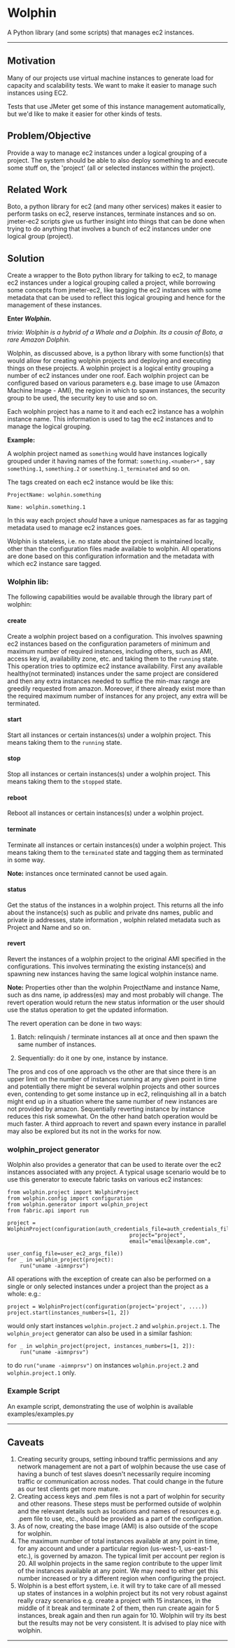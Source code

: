 Wolphin
=======
A Python library (and some scripts) that manages ec2 instances.

----
Motivation
----------
Many of our projects use virtual machine instances to generate load for capacity and scalability
tests. We want to make it easier to manage such instances using EC2.

Tests that use JMeter get some of this instance management automatically, but we'd like to make it
easier for other kinds of tests.

Problem/Objective
-----------------
Provide a way to manage ec2 instances under a logical grouping of a project. The system should be
able to also deploy something to and execute some stuff on, the 'project' (all or selected instances
within the project).

Related Work
------------
Boto, a python library for ec2 (and many other services) makes it easier to perform tasks on ec2,
reserve instances, terminate instances and so on. jmeter-ec2 scripts give us further insight into
things that can be done when trying to do anything that involves a bunch of ec2 instances under one
logical group (project).

Solution
--------
Create a wrapper to the Boto python library for talking to ec2, to manage ec2 instances under a
logical grouping called a project, while borrowing some concepts from jmeter-ec2, like tagging the
ec2 instances with some metadata that can be used to reflect this logical grouping and hence for
the management of these instances.

**Enter *Wolphin*.**

*trivia: Wolphin is a hybrid of a Whale and a Dolphin. Its a cousin of Boto, a rare Amazon Dolphin.*

Wolphin, as discussed above, is a python library with some function(s) that would allow for
creating wolphin projects and deploying and executing things on these projects. A wolphin project is
a logical entity grouping a number of ec2 instances under one roof. Each wolphin project can be
configured based on various parameters e.g. base image to use (Amazon Machine Image - AMI), the
region in which to spawn instances, the security group to be used, the security key to use and
so on.

Each wolphin project has a name to it and each ec2 instance has a wolphin instance name. This
information is used to tag the ec2 instances and to manage the logical grouping.

**Example:**

A wolphin project named as ``something`` would have instances logically grouped under it having
names of the format: ``something.<number>*`` , say ``something.1``, ``something.2`` or
``something.1_terminated`` and so on.

The tags created on each ec2 instance would be like this:

``ProjectName: wolphin.something``

``Name: wolphin.something.1``

In this way each project *should* have a unique namespaces as far as tagging metadata used to manage
ec2 instances goes.

Wolphin is stateless, i.e. no state about the project is maintained locally, other than the
configuration files made available to wolphin. All operations are done based on this configuration
information and the metadata with which ec2 instance sare tagged.

### Wolphin lib:

The following capabilities would be available through the library part of wolphin:

#### create

Create a wolphin project based on a configuration. This involves
spawning ec2 instances based on the configuration parameters of minimum and maximum number of
required instances, including others, such as AMI, access key id, availability zone, etc.
and taking them to the `running` state.
This operation tries to optimize ec2 instance availability. First any available healthy(not
terminated) instances under the same project are considered and then any extra instances needed
to suffice the min-max range are greedily requested from amazon.
Moreover, if there already exist more than the required maximum number of instances for any project,
any extra will be terminated.

#### start

Start all instances or certain instances(s) under a wolphin project. This means taking them to
the `running` state.

#### stop

Stop all instances or certain instances(s) under a wolphin project. This means taking them to the
`stopped` state.

#### reboot

Reboot all instances or certain instances(s) under a wolphin project.

#### terminate

Terminate all instances or certain instances(s) under a wolphin project. This means taking them to
the `terminated` state and tagging them as terminated in some way.

**Note:** instances once terminated cannot be used again.

#### status

Get the status of the instances in a wolphin project. This returns all the info about the
instance(s) such as public and private dns names, public and private ip addresses, state information
, wolphin related metadata such as Project and Name and so on.

#### revert

Revert the instances of a wolphin project to the original AMI specified in the configurations. This
involves terminating the existing instance(s) and spawning new instances having the same logical
wolphin instance name.

**Note:** Properties other than the wolphin ProjectName and instance Name, such as dns name,
ip address(es) may and most probably will change. The revert operation would return the new status
information or the user should use the status operation to get the updated information.

The revert operation can be done in two ways:

1. Batch: relinquish / terminate instances all at once and then spawn the same number of instances.

2. Sequentially: do it one by one, instance by instance.

The pros and cos of one approach vs the other are that since there is an upper limit on the number
of instances running at any given point in time and potentially there might be several wolphin
projects and other sources even, contending to get some instance up in ec2, relinquishing all in a
batch might end up in a situation where the same number of new instances are not provided by amazon.
Sequentially reverting instance by instance reduces this risk somewhat. On the other hand batch
operation would be much faster. A third approach to revert and spawn every instance in parallel may
also be explored but its not in the works for now.

### wolphin_project generator

Wolphin also provides a generator that can be used to iterate over the ec2 instances associated with
any project. A typical usage scenario would be to use this generator to execute fabric tasks on various
ec2 instances:

    from wolphin.project import WolphinProject
    from wolphin.config import configuration
    from wolphin.generator import wolphin_project
    from fabric.api import run

    project = WolphinProject(configuration(auth_credentials_file=auth_credentials_file,
                                           project="project",
                                           email="email@example.com",
                                           user_config_file=user_ec2_args_file))
    for _ in wolphin_project(project):
        run("uname -aimnprsv")


All operations with the exception of create can also be performed on a single or only selected
 instances under a project than the project as a whole: e.g.:

    project = WolphinProject(configuration(project='project', ....))
    project.start(instances_numbers=[1, 2])

 would only start instances ``wolphin.project.2`` and ``wolphin.project.1``.
 The ``wolphin_project`` generator can also be used in a similar fashion:

    for _ in wolphin_project(project, instances_numbers=[1, 2]):
        run("uname -aimnprsv")

 to do ``run("uname -aimnprsv")`` on instances ``wolphin.project.2`` and ``wolphin.project.1`` only.

### Example Script

An example script, demonstrating the use of wolphin is available  examples/examples.py

----
Caveats
-------
1. Creating security groups, setting inbound traffic permissions and any network management are not
a part of wolphin because the use case of having a bunch of test slaves doesn't necessarily require
incoming traffic or communication across nodes. That could change in the future as our test clients
get more mature.
2. Creating access keys and .pem files is not a part of wolphin for security and other reasons.
These steps must be performed outside of wolphin and the relevant details such as locations and
names of resources e.g. .pem file to use, etc., should be provided as a part of the configuration.
3. As of now, creating the base image (AMI) is also outside of the scope for wolphin.
4. The maximum number of total instances available at any point in time, for any account
 and under a particular region (us-west-1, us-east-1 etc.), is governed by amazon.
 The typical limit per account per region is 20. All wolphin projects in the same region
contribute to the upper limit of the instances available at any point. We may need to either get
this number increased or try a different region when configuring the project.
4. Wolphin is a best effort system, i.e. it will try to take care of all messed up states of
instances in a wolphin project but its not very robust against really crazy scenarios e.g. create
a project with 15 instances, in the middle of it break and terminate 2 of them, then run create
again for 5 instances, break again and then run again for 10. Wolphin will try its best but the
results may not be very consistent. It is advised to  play nice with wolphin.

----